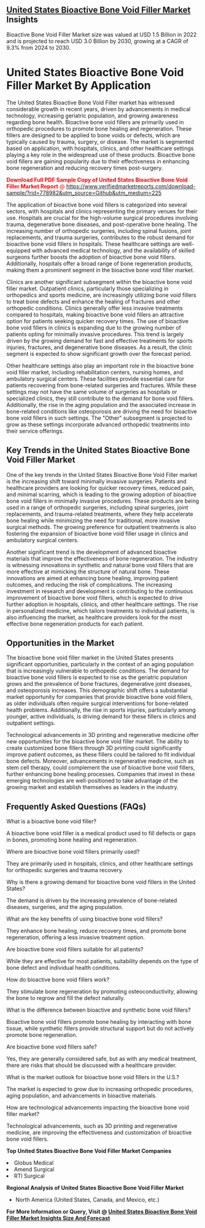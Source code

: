 <h2><a href="https://www.verifiedmarketreports.com/download-sample/?rid=778982&amp;utm_source=Github&amp;utm_medium=225" target="_blank">United States Bioactive Bone Void Filler Market</a> Insights</h2><p>Bioactive Bone Void Filler Market size was valued at USD 1.5 Billion in 2022 and is projected to reach USD 3.0 Billion by 2030, growing at a CAGR of 9.3% from 2024 to 2030.</p><p><h1>United States Bioactive Bone Void Filler Market By Application</h1> <p>The United States Bioactive Bone Void Filler market has witnessed considerable growth in recent years, driven by advancements in medical technology, increasing geriatric population, and growing awareness regarding bone health. Bioactive bone void fillers are primarily used in orthopedic procedures to promote bone healing and regeneration. These fillers are designed to be applied to bone voids or defects, which are typically caused by trauma, surgery, or disease. The market is segmented based on application, with hospitals, clinics, and other healthcare settings playing a key role in the widespread use of these products. Bioactive bone void fillers are gaining popularity due to their effectiveness in enhancing bone regeneration and reducing recovery times post-surgery. <p><span class=""><span style="color: #ff0000;"><strong>Download Full PDF Sample Copy of United States Bioactive Bone Void Filler Market Report</strong> @ </span><a href="https://www.verifiedmarketreports.com/download-sample/?rid=778982&amp;utm_source=Github&amp;utm_medium=225" target="_blank">https://www.verifiedmarketreports.com/download-sample/?rid=778982&amp;utm_source=Github&amp;utm_medium=225</a></span></p> The application of bioactive bone void fillers is categorized into several sectors, with hospitals and clinics representing the primary venues for their use. Hospitals are crucial for the high-volume surgical procedures involving trauma, degenerative bone diseases, and post-operative bone healing. The increasing number of orthopedic surgeries, including spinal fusions, joint replacements, and trauma surgeries, contributes to the robust demand for bioactive bone void fillers in hospitals. These healthcare settings are well-equipped with advanced medical technology, and the availability of skilled surgeons further boosts the adoption of bioactive bone void fillers. Additionally, hospitals offer a broad range of bone regeneration products, making them a prominent segment in the bioactive bone void filler market. <p>Clinics are another significant subsegment within the bioactive bone void filler market. Outpatient clinics, particularly those specializing in orthopedics and sports medicine, are increasingly utilizing bone void fillers to treat bone defects and enhance the healing of fractures and other orthopedic conditions. Clinics generally offer less invasive treatments compared to hospitals, making bioactive bone void fillers an attractive option for patients seeking quicker recovery times. The use of bioactive bone void fillers in clinics is expanding due to the growing number of patients opting for minimally invasive procedures. This trend is largely driven by the growing demand for fast and effective treatments for sports injuries, fractures, and degenerative bone diseases. As a result, the clinic segment is expected to show significant growth over the forecast period. <p>Other healthcare settings also play an important role in the bioactive bone void filler market, including rehabilitation centers, nursing homes, and ambulatory surgical centers. These facilities provide essential care for patients recovering from bone-related surgeries and fractures. While these settings may not have the same volume of surgeries as hospitals or specialized clinics, they still contribute to the demand for bone void fillers. Additionally, the rise in the aging population and the associated increase in bone-related conditions like osteoporosis are driving the need for bioactive bone void fillers in such settings. The "Other" subsegment is projected to grow as these settings incorporate advanced orthopedic treatments into their service offerings. <h2>Key Trends in the United States Bioactive Bone Void Filler Market</h2> <p>One of the key trends in the United States Bioactive Bone Void Filler market is the increasing shift toward minimally invasive surgeries. Patients and healthcare providers are looking for quicker recovery times, reduced pain, and minimal scarring, which is leading to the growing adoption of bioactive bone void fillers in minimally invasive procedures. These products are being used in a range of orthopedic surgeries, including spinal surgeries, joint replacements, and trauma-related treatments, where they help accelerate bone healing while minimizing the need for traditional, more invasive surgical methods. The growing preference for outpatient treatments is also fostering the expansion of bioactive bone void filler usage in clinics and ambulatory surgical centers. <p>Another significant trend is the development of advanced bioactive materials that improve the effectiveness of bone regeneration. The industry is witnessing innovations in synthetic and natural bone void fillers that are more effective at mimicking the structure of natural bone. These innovations are aimed at enhancing bone healing, improving patient outcomes, and reducing the risk of complications. The increasing investment in research and development is contributing to the continuous improvement of bioactive bone void fillers, which is expected to drive further adoption in hospitals, clinics, and other healthcare settings. The rise in personalized medicine, which tailors treatments to individual patients, is also influencing the market, as healthcare providers look for the most effective bone regeneration products for each patient. <h2>Opportunities in the Market</h2> <p>The bioactive bone void filler market in the United States presents significant opportunities, particularly in the context of an aging population that is increasingly vulnerable to orthopedic conditions. The demand for bioactive bone void fillers is expected to rise as the geriatric population grows and the prevalence of bone fractures, degenerative joint diseases, and osteoporosis increases. This demographic shift offers a substantial market opportunity for companies that provide bioactive bone void fillers, as older individuals often require surgical interventions for bone-related health problems. Additionally, the rise in sports injuries, particularly among younger, active individuals, is driving demand for these fillers in clinics and outpatient settings. <p>Technological advancements in 3D printing and regenerative medicine offer new opportunities for the bioactive bone void filler market. The ability to create customized bone fillers through 3D printing could significantly improve patient outcomes, as these fillers could be tailored to fit individual bone defects. Moreover, advancements in regenerative medicine, such as stem cell therapy, could complement the use of bioactive bone void fillers, further enhancing bone healing processes. Companies that invest in these emerging technologies are well-positioned to take advantage of the growing market and establish themselves as leaders in the industry. <h2>Frequently Asked Questions (FAQs)</h2> <p>What is a bioactive bone void filler?</p> <p>A bioactive bone void filler is a medical product used to fill defects or gaps in bones, promoting bone healing and regeneration.</p> <p>Where are bioactive bone void fillers primarily used?</p> <p>They are primarily used in hospitals, clinics, and other healthcare settings for orthopedic surgeries and trauma recovery.</p> <p>Why is there a growing demand for bioactive bone void fillers in the United States?</p> <p>The demand is driven by the increasing prevalence of bone-related diseases, surgeries, and the aging population.</p> <p>What are the key benefits of using bioactive bone void fillers?</p> <p>They enhance bone healing, reduce recovery times, and promote bone regeneration, offering a less invasive treatment option.</p> <p>Are bioactive bone void fillers suitable for all patients?</p> <p>While they are effective for most patients, suitability depends on the type of bone defect and individual health conditions.</p> <p>How do bioactive bone void fillers work?</p> <p>They stimulate bone regeneration by promoting osteoconductivity, allowing the bone to regrow and fill the defect naturally.</p> <p>What is the difference between bioactive and synthetic bone void fillers?</p> <p>Bioactive bone void fillers promote bone healing by interacting with bone tissue, while synthetic fillers provide structural support but do not actively promote bone regeneration.</p> <p>Are bioactive bone void fillers safe?</p> <p>Yes, they are generally considered safe, but as with any medical treatment, there are risks that should be discussed with a healthcare provider.</p> <p>What is the market outlook for bioactive bone void fillers in the U.S.?</p> <p>The market is expected to grow due to increasing orthopedic procedures, aging population, and advancements in bioactive materials.</p> <p>How are technological advancements impacting the bioactive bone void filler market?</p> <p>Technological advancements, such as 3D printing and regenerative medicine, are improving the effectiveness and customization of bioactive bone void fillers.</p> </p><p><strong>Top United States Bioactive Bone Void Filler Market Companies</strong></p><div data-test-id=""><p><li>Globus Medical</li><li> Amend Surgical</li><li> RTI Surgical</li></p><div><strong>Regional Analysis of&nbsp;United States Bioactive Bone Void Filler Market</strong></div><ul><li dir="ltr"><p dir="ltr">North America&nbsp;(United States, Canada, and Mexico, etc.)</p></li></ul><p><strong>For More Information or Query, Visit @&nbsp;</strong><strong><a href="https://www.verifiedmarketreports.com/product/bioactive-bone-void-filler-market/?utm_source=Github&amp;utm_medium=225" target="_blank">United States Bioactive Bone Void Filler Market Insights Size And Forecast</a></strong></p></div>

